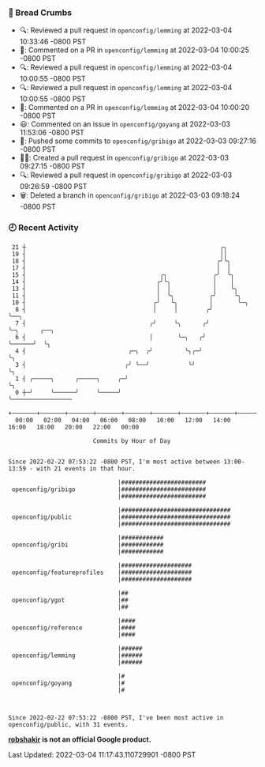 ### 🍞 Bread Crumbs

 * 🔍: Reviewed a pull request in  `openconfig/lemming` at 2022-03-04 10:33:46 -0800 PST
 * 💬: Commented on a PR in  `openconfig/lemming` at 2022-03-04 10:00:25 -0800 PST
 * 🔍: Reviewed a pull request in  `openconfig/lemming` at 2022-03-04 10:00:55 -0800 PST
 * 🔍: Reviewed a pull request in  `openconfig/lemming` at 2022-03-04 10:00:55 -0800 PST
 * 💬: Commented on a PR in  `openconfig/lemming` at 2022-03-04 10:00:20 -0800 PST
 * 😃: Commented on an issue in `openconfig/goyang` at 2022-03-03 11:53:06 -0800 PST
 * 🚢: Pushed some commits to `openconfig/gribigo` at 2022-03-03 09:27:16 -0800 PST
 * ✍🏼: Created a pull request in `openconfig/gribigo` at 2022-03-03 09:27:15 -0800 PST
 * 🔍: Reviewed a pull request in  `openconfig/gribigo` at 2022-03-03 09:26:59 -0800 PST
 * 🗑: Deleted a branch in `openconfig/gribigo` at 2022-03-03 09:18:24 -0800 PST

### 🕘 Recent Activity
```
 21 ┼                                                       ╭╮
 19 ┤                                                       ││
 18 ┤                                                      ╭╯╰╮
 17 ┤                                                      │  │
 15 ┤                                      ╭╮             ╭╯  ╰╮
 14 ┤                                     ╭╯╰╮            │    │
 13 ┤                                     │  │            │    ╰╮
 11 ┤                                     │  ╰╮          ╭╯     ╰╮
 10 ┤                                    ╭╯   ╰╮         │       ╰─╮
  8 ┤                                    │     │        ╭╯         ╰──╮
  7 ┤                                   ╭╯     ╰╮      ╭╯             ╰─╮      ╭──╮
  6 ┤                                   │       ╰─╮   ╭╯                ╰──────╯  ╰╮
  4 ┤                             ╭─╮  ╭╯         ╰╮╭─╯                            ╰╮
  3 ┤                            ╭╯ ╰──╯           ╰╯                               ╰╮
  1 ┤ ╭─────╮      ╭─────╮     ╭─╯                                                   ╰╮
  0 ┼─╯     ╰──────╯     ╰─────╯                                                      ╰─────────────────
    +───────+───────+───────+───────+───────+───────+───────+───────+───────+───────+───────+───────+────
  00:00   02:00   04:00   06:00   08:00   10:00   12:00   14:00   16:00   18:00   20:00   22:00   00:00   

						Commits by Hour of Day


Since 2022-02-22 07:53:22 -0800 PST, I'm most active between 13:00-13:59 - with 21 events in that hour.

```



```
                               |########################
 openconfig/gribigo            |########################
                               |########################

                               |###############################
 openconfig/public             |###############################
                               |###############################

                               |############
 openconfig/gribi              |############
                               |############

                               |####################
 openconfig/featureprofiles    |####################
                               |####################

                               |##
 openconfig/ygot               |##
                               |##

                               |####
 openconfig/reference          |####
                               |####

                               |######
 openconfig/lemming            |######
                               |######

                               |#
 openconfig/goyang             |#
                               |#



Since 2022-02-22 07:53:22 -0800 PST, I've been most active in openconfig/public, with 31 events.

```
**[robshakir](mailto:robjs@google.com) is not an official Google product.**  


Last Updated: 2022-03-04 11:17:43.110729901 -0800 PST
